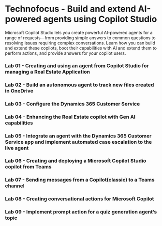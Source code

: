 # Technofocus - Build and extend AI-powered agents using Copilot Studio
Microsoft Copilot Studio lets you create powerful AI-powered agents for a range of requests—from providing simple answers to common questions to resolving issues requiring complex conversations. Learn how you can build and extend these copilots, boot their capabilities with AI and extend them to perform actions, and provide answers for your copilot users.

### Lab 01 - Creating and using an agent from Copilot Studio for managing a Real Estate Application

### Lab 02 - Build an autonomous agent to track new files created in OneDrive

### Lab 03 - Configure the Dynamics 365 Customer Service

### Lab 04 - Enhancing the Real Estate copilot with Gen AI capabilities

### Lab 05 - Integrate an agent with the Dynamics 365 Customer Service app and implement automated case escalation to the live agent

### Lab 06 - Creating and deploying a Microsoft Copilot Studio copilot from Teams

### Lab 07 - Sending messages from a Copilot(classic) to a Teams channel

### Lab 08 - Creating conversational actions for Microsoft Copilot

### Lab 09 - Implement prompt action for a quiz generation agent’s topic
